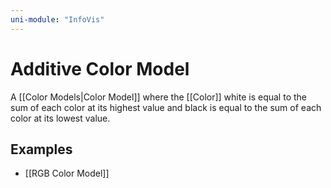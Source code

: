 ```yaml
---
uni-module: "InfoVis"
---
```


# Additive Color Model

A [[Color Models|Color Model]] where the [[Color]] white is equal to the sum of each color at its highest value and black is equal to the sum of each color at its lowest value.

## Examples

- [[RGB Color Model]]
